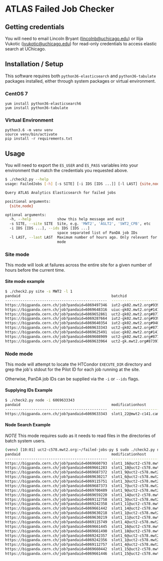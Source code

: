 # ATLAS Failed Job Checker

## Getting credentials
You will need to email Lincoln Bryant (lincolnb@uchicago.edu) or Ilija Vukotic
(ivukotic@uchicago.edu) for read-only credentials to access elastic search at
UChicago.

## Installation / Setup
This software requires both `python36-elasticsearch` and `python36-tabulate` packages installed, either through system packages or virtual environment.

### CentOS 7 
```
yum install python36-elasticsearch6
yum install python36-tabulate
```

### Virtual Environment
```
python3.6 -m venv venv
source venv/bin/activate
pip install -r requirements.txt
```

## Usage

You will need to export the `ES_USER` and `ES_PASS` variables into your
environment that match the credentials you requested above.

```bash
$ ./check2.py --help
usage: FailedJobs [-h] [-s SITE] [-i IDS [IDS ...]] [-l LAST] {site,node}

Query ATLAS Analytics Elasticsearch for failed jobs

positional arguments:
  {site,node}

optional arguments:
  -h, --help            show this help message and exit
  -s SITE, --site SITE  Site, e.g. 'MWT2', 'AGLT2', 'SWT2_CPB', etc
  -i IDS [IDS ...], --ids IDS [IDS ...]
                        space separated list of PanDA job IDs
  -l LAST, --last LAST  Maximum number of hours ago. Only relevant for 'site'
                        mode
```

### Site mode
This mode will look at failures across the entire site for a given number of
hours before the current time.

#### Site mode example
```bash
$ ./check2.py site -s MWT2 -l 1
pandaid                                          batchid                                  modificationhost                                 piloterrorcode
-----------------------------------------------  ---------------------------------------  ---------------------------------------------  ----------------
https://bigpanda.cern.ch/job?pandaid=6069497346  iut2-gk02.mwt2.org#9398499.0#1704436223  slot1_24@iut2-c396.iu.edu                                     0
https://bigpanda.cern.ch/job?pandaid=6069648316  uiuc-gk02.mwt2.org#1418461.0#1704446683  slot1_7@uct2-c654.mwt2.org                                 1305
https://bigpanda.cern.ch/job?pandaid=6069652861  uct2-gk02.mwt2.org#8772333.0#1704447294  slot1_3@cit2-c071.mwt2.org                                 1305
https://bigpanda.cern.ch/job?pandaid=6069287664  iut2-gk02.mwt2.org#9395973.0#1704414228  slot1_11@iut2-c307.iu.edu                                     0
https://bigpanda.cern.ch/job?pandaid=6069640354  iut2-gk02.mwt2.org#9400250.0#1704445812  slot1_30@mwt2-c201.campuscluster.illinois.edu              1305
https://bigpanda.cern.ch/job?pandaid=6069633343  uct2-gk02.mwt2.org#8771860.0#1704445805  slot1_22@mwt2-c141.campuscluster.illinois.edu              1305
https://bigpanda.cern.ch/job?pandaid=6069625491  uiuc-gk02.mwt2.org#1418224.0#1704444378  slot1_27@iut2-c340.iu.edu                                  1305
https://bigpanda.cern.ch/job?pandaid=6069608909  uct2-gk02.mwt2.org#8771359.0#1704441618  slot1_17@uct2-c507.mwt2.org                                1305
https://bigpanda.cern.ch/job?pandaid=6069633964  uct2-gk.mwt2.org#8739758.0#1704434949    slot1_1@uct2-c576.mwt2.org                                 1098
```

### Node mode
This mode will attempt to locate the HTCondor `EXECUTE_DIR` directory and grep
the job's stdout for the Pilot ID for each job running at the site.

Otherwise, PanDA job IDs can be supplied via the `-i` or `--ids` flags. 

#### Supplying IDs Example
```bash
$ ./check2.py node -i 6069633343
pandaid                                          modificationhost                                 piloterrorcode  jobstatus
-----------------------------------------------  ---------------------------------------------  ----------------  -----------
https://bigpanda.cern.ch/job?pandaid=6069633343  slot1_22@mwt2-c141.campuscluster.illinois.edu              1305  failed
```

#### Node Search Example
*NOTE* This mode requires sudo as it needs to read files in the directories of batch system users. 
```bash
(venv) [10:01] uct2-c578.mwt2.org:~/failed-jobs-py $ sudo ./check2.py node
pandaid                                          modificationhost               piloterrorcode  jobstatus
-----------------------------------------------  ---------------------------  ----------------  -----------
https://bigpanda.cern.ch/job?pandaid=6069660793  slot1_16@uct2-c578.mwt2.org              1098  failed
https://bigpanda.cern.ch/job?pandaid=6069661283  slot1_18@uct2-c578.mwt2.org              1305  failed
https://bigpanda.cern.ch/job?pandaid=6069687372  slot1_9@uct2-c578.mwt2.org               1305  failed
https://bigpanda.cern.ch/job?pandaid=6069630217  slot1_6@uct2-c578.mwt2.org                  0  failed
https://bigpanda.cern.ch/job?pandaid=6069115751  slot1_3@uct2-c578.mwt2.org                  0  failed
https://bigpanda.cern.ch/job?pandaid=6069687373  slot1_7@uct2-c578.mwt2.org                  0  failed
https://bigpanda.cern.ch/job?pandaid=6069700489  slot1_9@uct2-c578.mwt2.org                  0  failed
https://bigpanda.cern.ch/job?pandaid=6069659220  slot1_14@uct2-c578.mwt2.org              1098  failed
https://bigpanda.cern.ch/job?pandaid=6069112758  slot1_3@uct2-c578.mwt2.org               1305  failed
https://bigpanda.cern.ch/job?pandaid=6069242358  slot1_11@uct2-c578.mwt2.org              1098  failed
https://bigpanda.cern.ch/job?pandaid=6069661442  slot1_14@uct2-c578.mwt2.org                 0  failed
https://bigpanda.cern.ch/job?pandaid=6069630218  slot1_1@uct2-c578.mwt2.org                  0  failed
https://bigpanda.cern.ch/job?pandaid=6069630219  slot1_11@uct2-c578.mwt2.org                 0  failed
https://bigpanda.cern.ch/job?pandaid=6069115749  slot1_4@uct2-c578.mwt2.org                  0  failed
https://bigpanda.cern.ch/job?pandaid=6069661445  slot1_16@uct2-c578.mwt2.org                 0  failed
https://bigpanda.cern.ch/job?pandaid=6069661490  slot1_18@uct2-c578.mwt2.org                 0  failed
https://bigpanda.cern.ch/job?pandaid=6069242357  slot1_6@uct2-c578.mwt2.org               1098  failed
https://bigpanda.cern.ch/job?pandaid=6069242356  slot1_1@uct2-c578.mwt2.org               1098  failed
https://bigpanda.cern.ch/job?pandaid=6069112757  slot1_4@uct2-c578.mwt2.org               1305  failed
https://bigpanda.cern.ch/job?pandaid=6069660442  slot1_15@uct2-c578.mwt2.org              1098  failed
https://bigpanda.cern.ch/job?pandaid=6069661446  slot1_15@uct2-c578.mwt2.org                 0  failed
```
